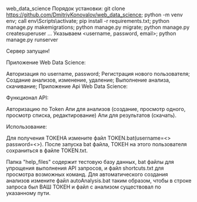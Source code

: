 web_data_science
Порядок установки: 
git clone https://github.com/DmitriyKonovalov/web_data_science;
python -m venv env;
call env\Scripts\activate;
pip install -r requirements.txt;
python manage.py makemigrations;
python manage.py migrate;
python manage.py createsuperuser 
... Указываем <username, password, email>;
python manage.py runserver

Сервер запущен!


Приложение Web Data Science:

Авторизация по username, password;
Регистрация нового пользователя;
Создание анализов, изменение, удаление;
Выполнение анализа, скачивание;
Приложение Api Web Data Science:


Функционал API:

Авторизацию по Token
Апи для анализов (создание, просмотр одного, просмотр списка, редактирование)
Апи для результатов (скачать).


Использование: 

Для получения ТОКЕНА измените файл TOKEN.bat(username=<> password=<>). 
После запуска bat файла, ТОКЕН на этого пользователя сохраниться в файле TOKEN.txt.

Папка "help_files" содержит тестовую базу данных, bat файлы для упрощения выполнения API запросов, 
и файл shortcuts.txt для просмотра возможных команд.
Для автоматического создания анализов измените файл autoAnalysis.bat таким образом, чтобы в строке запроса 
был ВАШ ТОКЕН и файл с анализом существовал по указанному пути.